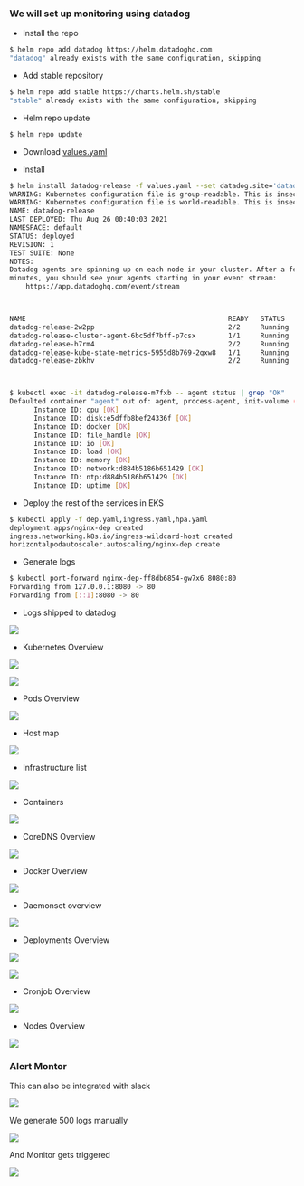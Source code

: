 ### We will set up monitoring using datadog

- Install the repo

```bash
$ helm repo add datadog https://helm.datadoghq.com 
"datadog" already exists with the same configuration, skipping
```

- Add stable repository

```bash
$ helm repo add stable https://charts.helm.sh/stable
"stable" already exists with the same configuration, skipping

```

- Helm repo update

```bash
$ helm repo update
```

- Download [values.yaml](https://github.com/DataDog/helm-charts/blob/main/charts/datadog/values.yaml)

- Install

```bash
$ helm install datadog-release -f values.yaml --set datadog.site='datadoghq.com' --set datadog.apiKey='43be5f5f323690b33cabe30f946d6a10' datadog/datadog
WARNING: Kubernetes configuration file is group-readable. This is insecure. Location: /Users/ankitsinghrathi/Ankit/workspace/devops-essentials/terraform/aws/task-030-creating-eks/kubeconfig
WARNING: Kubernetes configuration file is world-readable. This is insecure. Location: /Users/ankitsinghrathi/Ankit/workspace/devops-essentials/terraform/aws/task-030-creating-eks/kubeconfig
NAME: datadog-release
LAST DEPLOYED: Thu Aug 26 00:40:03 2021
NAMESPACE: default
STATUS: deployed
REVISION: 1
TEST SUITE: None
NOTES:
Datadog agents are spinning up on each node in your cluster. After a few
minutes, you should see your agents starting in your event stream:
    https://app.datadoghq.com/event/stream



NAME                                                  READY   STATUS    RESTARTS   AGE
datadog-release-2w2pp                                 2/2     Running   0          59s
datadog-release-cluster-agent-6bc5df7bff-p7csx        1/1     Running   0          58s
datadog-release-h7rm4                                 2/2     Running   0          59s
datadog-release-kube-state-metrics-5955d8b769-2qxw8   1/1     Running   0          58s
datadog-release-zbkhv                                 2/2     Running   0          59s



$ kubectl exec -it datadog-release-m7fxb -- agent status | grep "OK"  
Defaulted container "agent" out of: agent, process-agent, init-volume (init), init-config (init)
      Instance ID: cpu [OK]
      Instance ID: disk:e5dffb8bef24336f [OK]
      Instance ID: docker [OK]
      Instance ID: file_handle [OK]
      Instance ID: io [OK]
      Instance ID: load [OK]
      Instance ID: memory [OK]
      Instance ID: network:d884b5186b651429 [OK]
      Instance ID: ntp:d884b5186b651429 [OK]
      Instance ID: uptime [OK]


```

- Deploy the rest of the services in EKS

```bash
$ kubectl apply -f dep.yaml,ingress.yaml,hpa.yaml
deployment.apps/nginx-dep created
ingress.networking.k8s.io/ingress-wildcard-host created
horizontalpodautoscaler.autoscaling/nginx-dep create
```

- Generate logs

```bash
$ kubectl port-forward nginx-dep-ff8db6854-gw7x6 8080:80
Forwarding from 127.0.0.1:8080 -> 80
Forwarding from [::1]:8080 -> 80
```


- Logs shipped to datadog

![](.images/logs-shipped.png)


- Kubernetes Overview

![](.images/kubernetes-overview.png)

![](.images/k8s-overview.png)

- Pods Overview

![](.images/pods-overview.png)


- Host map

![](.images/hostmap.png)

- Infrastructure list

![](.images/infra-list.png)

- Containers

![](.images/containers.png)

- CoreDNS Overview

![](.images/coredns-overview.png)

- Docker Overview

![](.images/docker-overview.png)

- Daemonset overview

![](.images/daemonset-overview.png)

- Deployments Overview

![](.images/deployments-overview.png)

![](.images/deployment-overview2.png)

- Cronjob Overview

![](.images/cronjob-overview.png)

- Nodes Overview

![](.images/nodes-overview.png)




### Alert Montor

This can also be integrated with slack

![](.images/alert.png)

We generate 500 logs manually

![](.images/generate500.png)

And Monitor gets triggered

![](.images/monitortriggered.png)